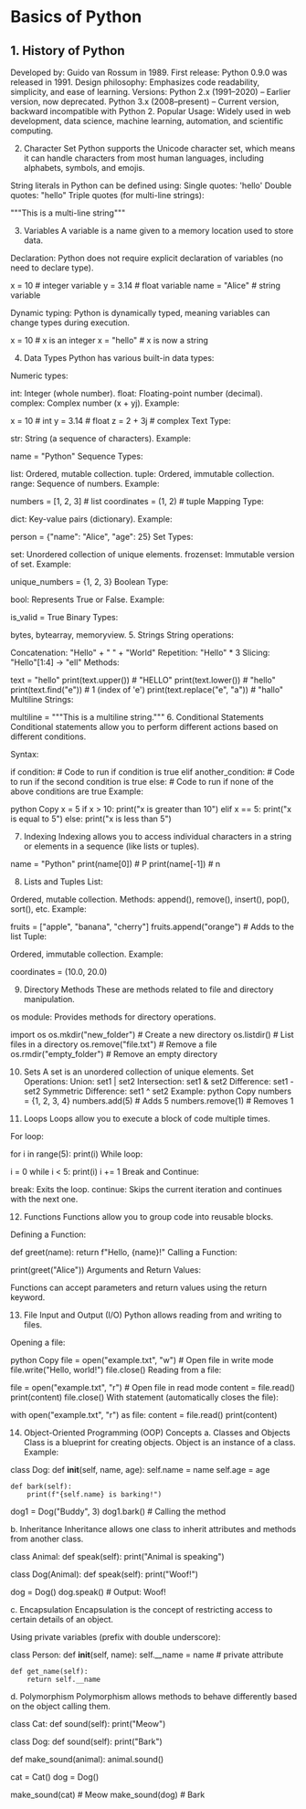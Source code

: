 # Basics of Python

## 1. History of Python

Developed by: Guido van Rossum in 1989.
First release: Python 0.9.0 was released in 1991.
Design philosophy: Emphasizes code readability, simplicity, and ease of learning.
Versions:
Python 2.x (1991–2020) – Earlier version, now deprecated.
Python 3.x (2008–present) – Current version, backward incompatible with Python 2.
Popular Usage: Widely used in web development, data science, machine learning, automation, and scientific computing.

2. Character Set
Python supports the Unicode character set, which means it can handle characters from most human languages, including alphabets, symbols, and emojis.

String literals in Python can be defined using:
Single quotes: 'hello'
Double quotes: "hello"
Triple quotes (for multi-line strings):

"""This is a 
multi-line string"""

3. Variables
A variable is a name given to a memory location used to store data.

Declaration: Python does not require explicit declaration of variables (no need to declare type).

x = 10   # integer variable
y = 3.14 # float variable
name = "Alice" # string variable

Dynamic typing: Python is dynamically typed, meaning variables can change types during execution.

x = 10       # x is an integer
x = "hello"  # x is now a string

4. Data Types
Python has various built-in data types:

Numeric types:

int: Integer (whole number).
float: Floating-point number (decimal).
complex: Complex number (x + yj).
Example:

x = 10      # int
y = 3.14    # float
z = 2 + 3j  # complex
Text Type:

str: String (a sequence of characters).
Example:

name = "Python"
Sequence Types:

list: Ordered, mutable collection.
tuple: Ordered, immutable collection.
range: Sequence of numbers.
Example:

numbers = [1, 2, 3]    # list
coordinates = (1, 2)    # tuple
Mapping Type:

dict: Key-value pairs (dictionary).
Example:

person = {"name": "Alice", "age": 25}
Set Types:

set: Unordered collection of unique elements.
frozenset: Immutable version of set.
Example:

unique_numbers = {1, 2, 3}
Boolean Type:

bool: Represents True or False.
Example:

is_valid = True
Binary Types:

bytes, bytearray, memoryview.
5. Strings
String operations:

Concatenation: "Hello" + " " + "World"
Repetition: "Hello" * 3
Slicing: "Hello"[1:4] → "ell"
Methods:

text = "hello"
print(text.upper())      # "HELLO"
print(text.lower())      # "hello"
print(text.find("e"))    # 1 (index of 'e')
print(text.replace("e", "a"))  # "hallo"
Multiline Strings:

multiline = """This is 
a multiline string."""
6. Conditional Statements
Conditional statements allow you to perform different actions based on different conditions.

Syntax:

if condition:
    # Code to run if condition is true
elif another_condition:
    # Code to run if the second condition is true
else:
    # Code to run if none of the above conditions are true
Example:

python
Copy
x = 5
if x > 10:
    print("x is greater than 10")
elif x == 5:
    print("x is equal to 5")
else:
    print("x is less than 5")

7. Indexing
Indexing allows you to access individual characters in a string or elements in a sequence (like lists or tuples).

name = "Python"
print(name[0])    # P
print(name[-1])   # n

8. Lists and Tuples
List:

Ordered, mutable collection.
Methods: append(), remove(), insert(), pop(), sort(), etc.
Example:

fruits = ["apple", "banana", "cherry"]
fruits.append("orange")  # Adds to the list
Tuple:

Ordered, immutable collection.
Example:

coordinates = (10.0, 20.0)


9. Directory Methods
These are methods related to file and directory manipulation.

os module: Provides methods for directory operations.

import os
os.mkdir("new_folder")     # Create a new directory
os.listdir()               # List files in a directory
os.remove("file.txt")      # Remove a file
os.rmdir("empty_folder")   # Remove an empty directory

10. Sets
A set is an unordered collection of unique elements.
Set Operations:
Union: set1 | set2
Intersection: set1 & set2
Difference: set1 - set2
Symmetric Difference: set1 ^ set2
Example:
python
Copy
numbers = {1, 2, 3, 4}
numbers.add(5)           # Adds 5
numbers.remove(1)        # Removes 1

11. Loops
Loops allow you to execute a block of code multiple times.

For loop:


for i in range(5):
    print(i)
While loop:


i = 0
while i < 5:
    print(i)
    i += 1
Break and Continue:

break: Exits the loop.
continue: Skips the current iteration and continues with the next one.

12. Functions
Functions allow you to group code into reusable blocks.

Defining a Function:


def greet(name):
    return f"Hello, {name}!"
Calling a Function:


print(greet("Alice"))
Arguments and Return Values:

Functions can accept parameters and return values using the return keyword.

13. File Input and Output (I/O)
Python allows reading from and writing to files.

Opening a file:

python
Copy
file = open("example.txt", "w")  # Open file in write mode
file.write("Hello, world!")
file.close()
Reading from a file:


file = open("example.txt", "r")  # Open file in read mode
content = file.read()
print(content)
file.close()
With statement (automatically closes the file):


with open("example.txt", "r") as file:
    content = file.read()
    print(content)

14. Object-Oriented Programming (OOP) Concepts
a. Classes and Objects
Class is a blueprint for creating objects.
Object is an instance of a class.
Example:

class Dog:
    def __init__(self, name, age):
        self.name = name
        self.age = age

    def bark(self):
        print(f"{self.name} is barking!")

dog1 = Dog("Buddy", 3)
dog1.bark()  # Calling the method

b. Inheritance
Inheritance allows one class to inherit attributes and methods from another class.


class Animal:
    def speak(self):
        print("Animal is speaking")

class Dog(Animal):
    def speak(self):
        print("Woof!")

dog = Dog()
dog.speak()  # Output: Woof!

c. Encapsulation
Encapsulation is the concept of restricting access to certain details of an object.

Using private variables (prefix with double underscore):

class Person:
    def __init__(self, name):
        self.__name = name  # private attribute

    def get_name(self):
        return self.__name

d. Polymorphism
Polymorphism allows methods to behave differently based on the object calling them.


class Cat:
    def sound(self):
        print("Meow")

class Dog:
    def sound(self):
        print("Bark")

def make_sound(animal):
    animal.sound()

cat = Cat()
dog = Dog()

make_sound(cat)  # Meow
make_sound(dog)  # Bark